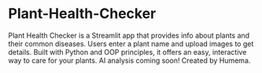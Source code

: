# Plant-Health-Checker
Plant Health Checker is a Streamlit app that provides info about plants and their common diseases. Users enter a plant name and upload images to get details. Built with Python and OOP principles, it offers an easy, interactive way to care for your plants. AI analysis coming soon! Created by Humema.
